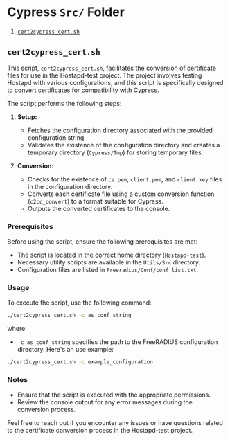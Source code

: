 # Cypress `Src/` Folder

1. [`cert2cypress_cert.sh`](#cert2cypress_certsh)

## `cert2cypress_cert.sh`

This script, `cert2cypress_cert.sh`, facilitates the conversion of certificate files for use in the Hostapd-test project. The project involves testing Hostapd with various configurations, and this script is specifically designed to convert certificates for compatibility with Cypress.

The script performs the following steps:

1. **Setup:**
   - Fetches the configuration directory associated with the provided configuration string.
   - Validates the existence of the configuration directory and creates a temporary directory (`Cypress/Tmp`) for storing temporary files.

2. **Conversion:**
   - Checks for the existence of `ca.pem`, `client.pem`, and `client.key` files in the configuration directory.
   - Converts each certificate file using a custom conversion function (`c2cc_convert`) to a format suitable for Cypress.
   - Outputs the converted certificates to the console.

### Prerequisites

Before using the script, ensure the following prerequisites are met:

- The script is located in the correct home directory (`Hostapd-test`).
- Necessary utility scripts are available in the `Utils/Src` directory.
- Configuration files are listed in `Freeradius/Conf/conf_list.txt`.

### Usage

To execute the script, use the following command:

```bash
./cert2cypress_cert.sh -c as_conf_string
```

where:

- `-c as_conf_string` specifies the path to the FreeRADIUS configuration directory.
Here's an use example:

```bash
./cert2cypress_cert.sh -c example_configuration
```

### Notes

- Ensure that the script is executed with the appropriate permissions.
- Review the console output for any error messages during the conversion process.

Feel free to reach out if you encounter any issues or have questions related to the certificate conversion process in the Hostapd-test project.
